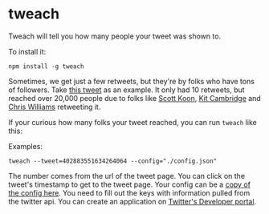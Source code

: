 tweach
======

Tweach will tell you how many people your tweet was shown to.

To install it:

```
npm install -g tweach
```

Sometimes, we get just a few retweets, but they're by folks who have
tons of followers. Take [this
tweet](https://twitter.com/HackyGoLucky/status/402883551634264064) as
an example. It only had 10 retweets, but reached over 20,000 people
due to folks like [Scott Koon](https://twitter.com/lazycoder), [Kit
Cambridge](https://twitter.com/kitcambridge) and [Chris
Williams](https://twitter.com/voodootikigod) retweeting it. 

If your curious how many folks your tweet reached, you can run
`tweach` like this:

Examples:

```
tweach --tweet=402883551634264064 --config="./config.json"
```

The number comes from the url of the tweet page. You can click on the
tweet's timestamp to get to the tweet page. Your config can be a [copy
of the config
here](https://raw.github.com/justinabrahms/tweach/master/config.json.example). You
need to fill out the keys with information pulled from the twitter
api. You can create an application on [Twitter's Developer
portal](https://dev.twitter.com/apps).

        


